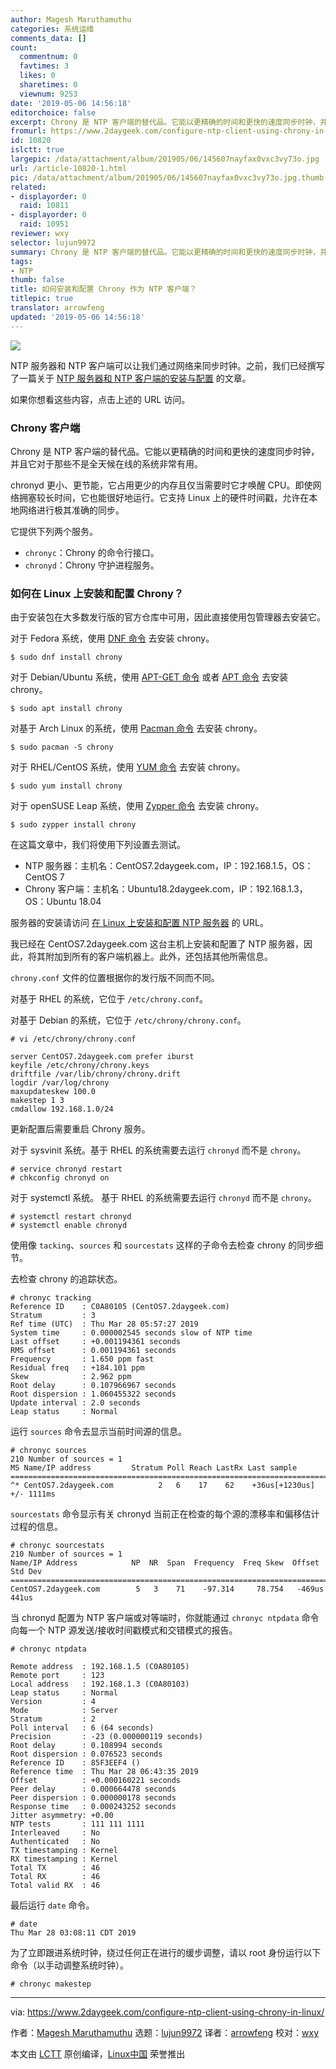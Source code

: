 ```yaml
---
author: Magesh Maruthamuthu
categories: 系统运维
comments_data: []
count:
  commentnum: 0
  favtimes: 3
  likes: 0
  sharetimes: 0
  viewnum: 9253
date: '2019-05-06 14:56:18'
editorchoice: false
excerpt: Chrony 是 NTP 客户端的替代品。它能以更精确的时间和更快的速度同步时钟，并且它对于那些不是全天候在线的系统非常有用。
fromurl: https://www.2daygeek.com/configure-ntp-client-using-chrony-in-linux/
id: 10820
islctt: true
largepic: /data/attachment/album/201905/06/145607nayfax0vxc3vy73o.jpg
url: /article-10820-1.html
pic: /data/attachment/album/201905/06/145607nayfax0vxc3vy73o.jpg.thumb.jpg
related:
- displayorder: 0
  raid: 10811
- displayorder: 0
  raid: 10951
reviewer: wxy
selector: lujun9972
summary: Chrony 是 NTP 客户端的替代品。它能以更精确的时间和更快的速度同步时钟，并且它对于那些不是全天候在线的系统非常有用。
tags:
- NTP
thumb: false
title: 如何安装和配置 Chrony 作为 NTP 客户端？
titlepic: true
translator: arrowfeng
updated: '2019-05-06 14:56:18'
---
```


![](/data/attachment/album/201905/06/145607nayfax0vxc3vy73o.jpg)


NTP 服务器和 NTP 客户端可以让我们通过网络来同步时钟。之前，我们已经撰写了一篇关于 [NTP 服务器和 NTP 客户端的安装与配置](/article-10811-1.html) 的文章。


如果你想看这些内容，点击上述的 URL 访问。


### Chrony 客户端


Chrony 是 NTP 客户端的替代品。它能以更精确的时间和更快的速度同步时钟，并且它对于那些不是全天候在线的系统非常有用。


chronyd 更小、更节能，它占用更少的内存且仅当需要时它才唤醒 CPU。即使网络拥塞较长时间，它也能很好地运行。它支持 Linux 上的硬件时间戳，允许在本地网络进行极其准确的同步。


它提供下列两个服务。


* `chronyc`：Chrony 的命令行接口。
* `chronyd`：Chrony 守护进程服务。


### 如何在 Linux 上安装和配置 Chrony？


由于安装包在大多数发行版的官方仓库中可用，因此直接使用包管理器去安装它。


对于 Fedora 系统，使用 [DNF 命令](https://www.2daygeek.com/dnf-command-examples-manage-packages-fedora-system/) 去安装 chrony。



```
$ sudo dnf install chrony
```

对于 Debian/Ubuntu 系统，使用 [APT-GET 命令](https://www.2daygeek.com/apt-get-apt-cache-command-examples-manage-packages-debian-ubuntu-systems/) 或者 [APT 命令](https://www.2daygeek.com/apt-command-examples-manage-packages-debian-ubuntu-systems/) 去安装 chrony。



```
$ sudo apt install chrony
```

对基于 Arch Linux 的系统，使用 [Pacman 命令](https://www.2daygeek.com/pacman-command-examples-manage-packages-arch-linux-system/) 去安装 chrony。



```
$ sudo pacman -S chrony
```

对于 RHEL/CentOS 系统，使用 [YUM 命令](https://www.2daygeek.com/yum-command-examples-manage-packages-rhel-centos-systems/) 去安装 chrony。



```
$ sudo yum install chrony
```

对于 openSUSE Leap 系统，使用 [Zypper 命令](https://www.2daygeek.com/zypper-command-examples-manage-packages-opensuse-system/) 去安装 chrony。



```
$ sudo zypper install chrony
```

在这篇文章中，我们将使用下列设置去测试。


* NTP 服务器：主机名：CentOS7.2daygeek.com，IP：192.168.1.5，OS：CentOS 7
* Chrony 客户端：主机名：Ubuntu18.2daygeek.com，IP：192.168.1.3，OS：Ubuntu 18.04


服务器的安装请访问 [在 Linux 上安装和配置 NTP 服务器](/article-10811-1.html) 的 URL。


我已经在 CentOS7.2daygeek.com 这台主机上安装和配置了 NTP 服务器，因此，将其附加到所有的客户端机器上。此外，还包括其他所需信息。


`chrony.conf` 文件的位置根据你的发行版不同而不同。


对基于 RHEL 的系统，它位于 `/etc/chrony.conf`。


对基于 Debian 的系统，它位于 `/etc/chrony/chrony.conf`。



```
# vi /etc/chrony/chrony.conf

server CentOS7.2daygeek.com prefer iburst
keyfile /etc/chrony/chrony.keys
driftfile /var/lib/chrony/chrony.drift
logdir /var/log/chrony
maxupdateskew 100.0
makestep 1 3
cmdallow 192.168.1.0/24
```

更新配置后需要重启 Chrony 服务。


对于 sysvinit 系统。基于 RHEL 的系统需要去运行 `chronyd` 而不是 `chrony`。



```
# service chronyd restart
# chkconfig chronyd on
```

对于 systemctl 系统。 基于 RHEL 的系统需要去运行 `chronyd` 而不是 `chrony`。



```
# systemctl restart chronyd
# systemctl enable chronyd
```

使用像 `tacking`、`sources` 和 `sourcestats` 这样的子命令去检查 chrony 的同步细节。


去检查 chrony 的追踪状态。



```
# chronyc tracking
Reference ID    : C0A80105 (CentOS7.2daygeek.com)
Stratum         : 3
Ref time (UTC)  : Thu Mar 28 05:57:27 2019
System time     : 0.000002545 seconds slow of NTP time
Last offset     : +0.001194361 seconds
RMS offset      : 0.001194361 seconds
Frequency       : 1.650 ppm fast
Residual freq   : +184.101 ppm
Skew            : 2.962 ppm
Root delay      : 0.107966967 seconds
Root dispersion : 1.060455322 seconds
Update interval : 2.0 seconds
Leap status     : Normal
```

运行 `sources` 命令去显示当前时间源的信息。



```
# chronyc sources
210 Number of sources = 1
MS Name/IP address         Stratum Poll Reach LastRx Last sample
===============================================================================
^* CentOS7.2daygeek.com          2   6    17    62    +36us[+1230us] +/- 1111ms
```

`sourcestats` 命令显示有关 chronyd 当前正在检查的每个源的漂移率和偏移估计过程的信息。



```
# chronyc sourcestats
210 Number of sources = 1
Name/IP Address            NP  NR  Span  Frequency  Freq Skew  Offset  Std Dev
==============================================================================
CentOS7.2daygeek.com        5   3    71    -97.314     78.754   -469us   441us
```

当 chronyd 配置为 NTP 客户端或对等端时，你就能通过 `chronyc ntpdata` 命令向每一个 NTP 源发送/接收时间戳模式和交错模式的报告。



```
# chronyc ntpdata

Remote address  : 192.168.1.5 (C0A80105)
Remote port     : 123
Local address   : 192.168.1.3 (C0A80103)
Leap status     : Normal
Version         : 4
Mode            : Server
Stratum         : 2
Poll interval   : 6 (64 seconds)
Precision       : -23 (0.000000119 seconds)
Root delay      : 0.108994 seconds
Root dispersion : 0.076523 seconds
Reference ID    : 85F3EEF4 ()
Reference time  : Thu Mar 28 06:43:35 2019
Offset          : +0.000160221 seconds
Peer delay      : 0.000664478 seconds
Peer dispersion : 0.000000178 seconds
Response time   : 0.000243252 seconds
Jitter asymmetry: +0.00
NTP tests       : 111 111 1111
Interleaved     : No
Authenticated   : No
TX timestamping : Kernel
RX timestamping : Kernel
Total TX        : 46
Total RX        : 46
Total valid RX  : 46
```

最后运行 `date` 命令。



```
# date
Thu Mar 28 03:08:11 CDT 2019
```

为了立即跟进系统时钟，绕过任何正在进行的缓步调整，请以 root 身份运行以下命令（以手动调整系统时钟）。



```
# chronyc makestep
```



---


via: <https://www.2daygeek.com/configure-ntp-client-using-chrony-in-linux/>


作者：[Magesh Maruthamuthu](https://www.2daygeek.com/author/magesh/) 选题：[lujun9972](https://github.com/lujun9972) 译者：[arrowfeng](https://github.com/arrowfeng) 校对：[wxy](https://github.com/wxy)


本文由 [LCTT](https://github.com/LCTT/TranslateProject) 原创编译，[Linux中国](https://linux.cn/) 荣誉推出